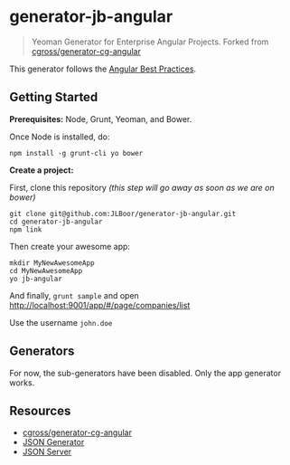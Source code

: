 # generator-jb-angular

>Yeoman Generator for Enterprise Angular Projects. Forked from [cgross/generator-cg-angular](https://github.com/cgross/generator-cg-angular)

This generator follows the [Angular Best Practices](http://jlboor.github.io/angularjs/angular-best-practices-introduction/).


## Getting Started


**Prerequisites:** Node, Grunt, Yeoman, and Bower.

Once Node is installed, do:

    npm install -g grunt-cli yo bower


**Create a project:**

First, clone this repository *(this step will go away as soon as we are on bower)*

    git clone git@github.com:JLBoor/generator-jb-angular.git
    cd generator-jb-angular
    npm link

Then create your awesome app:

    mkdir MyNewAwesomeApp
    cd MyNewAwesomeApp
    yo jb-angular

And finally, `grunt sample` and open [http://localhost:9001/app/#/page/companies/list](http://localhost:9001/app/#/page/companies/list)

Use the username `john.doe`

## Generators
For now, the sub-generators have been disabled. Only the app generator works.

## Resources
- [cgross/generator-cg-angular](https://github.com/cgross/generator-cg-angular)
- [JSON Generator](http://www.json-generator.com/)
- [JSON Server](https://github.com/typicode/json-server)


